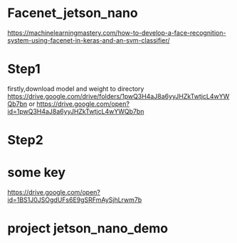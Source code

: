 # Facenet_jetson_nano
https://machinelearningmastery.com/how-to-develop-a-face-recognition-system-using-facenet-in-keras-and-an-svm-classifier/

# Step1 
firstly,download model and weight to directory
https://drive.google.com/drive/folders/1pwQ3H4aJ8a6yyJHZkTwtjcL4wYWQb7bn or https://drive.google.com/open?id=1pwQ3H4aJ8a6yyJHZkTwtjcL4wYWQb7bn

# Step2

# some key
https://drive.google.com/open?id=1BS1J0JSOgdUFs6E9gSRFmAySjhLrwm7b

# project jetson_nano_demo
